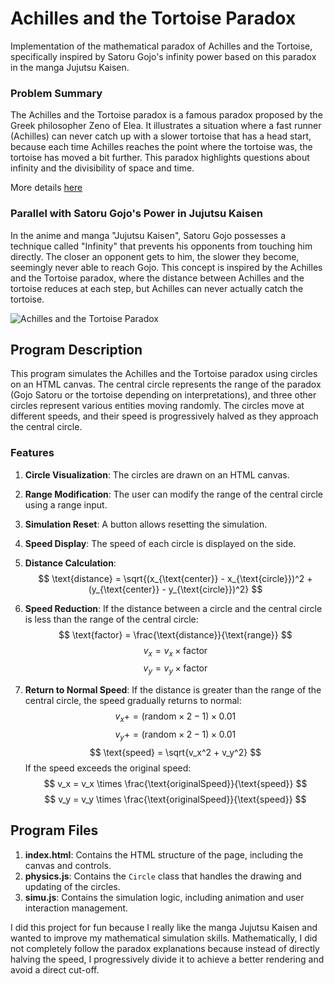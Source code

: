 
# Achilles and the Tortoise Paradox

Implementation of the mathematical paradox of Achilles and the Tortoise, specifically inspired by Satoru Gojo's infinity power based on this paradox in the manga Jujutsu Kaisen.

### Problem Summary

The Achilles and the Tortoise paradox is a famous paradox proposed by the Greek philosopher Zeno of Elea. It illustrates a situation where a fast runner (Achilles) can never catch up with a slower tortoise that has a head start, because each time Achilles reaches the point where the tortoise was, the tortoise has moved a bit further. This paradox highlights questions about infinity and the divisibility of space and time.

More details [here](https://personal.lse.ac.uk/robert49/ebooks/philsciadventures/lecture24.html)

### Parallel with Satoru Gojo's Power in Jujutsu Kaisen

In the anime and manga "Jujutsu Kaisen", Satoru Gojo possesses a technique called "Infinity" that prevents his opponents from touching him directly. The closer an opponent gets to him, the slower they become, seemingly never able to reach Gojo. This concept is inspired by the Achilles and the Tortoise paradox, where the distance between Achilles and the tortoise reduces at each step, but Achilles can never actually catch the tortoise.

![Achilles and the Tortoise Paradox](https://miro.medium.com/v2/resize:fit:1200/1*FqV2ZhTzy1tYPOK3T-lyhg.gif)

## Program Description

This program simulates the Achilles and the Tortoise paradox using circles on an HTML canvas. The central circle represents the range of the paradox (Gojo Satoru or the tortoise depending on interpretations), and three other circles represent various entities moving randomly. The circles move at different speeds, and their speed is progressively halved as they approach the central circle.

### Features

1. **Circle Visualization**: The circles are drawn on an HTML canvas.
2. **Range Modification**: The user can modify the range of the central circle using a range input.
3. **Simulation Reset**: A button allows resetting the simulation.
4. **Speed Display**: The speed of each circle is displayed on the side.

1. **Distance Calculation**:
    $$
    \text{distance} = \sqrt{(x_{\text{center}} - x_{\text{circle}})^2 + (y_{\text{center}} - y_{\text{circle}})^2}
    $$

2. **Speed Reduction**:
    If the distance between a circle and the central circle is less than the range of the central circle:
    $$
    \text{factor} = \frac{\text{distance}}{\text{range}}
    $$
    $$
    v_x = v_x \times \text{factor}
    $$
    $$
    v_y = v_y \times \text{factor}
    $$

3. **Return to Normal Speed**:
    If the distance is greater than the range of the central circle, the speed gradually returns to normal:
    $$
    v_x += (\text{random} \times 2 - 1) \times 0.01
    $$
    $$
    v_y += (\text{random} \times 2 - 1) \times 0.01
    $$
    $$
    \text{speed} = \sqrt{v_x^2 + v_y^2}
    $$
    If the speed exceeds the original speed:
    $$
    v_x = v_x \times \frac{\text{originalSpeed}}{\text{speed}}
    $$
    $$
    v_y = v_y \times \frac{\text{originalSpeed}}{\text{speed}}
    $$

## Program Files

1. **index.html**: Contains the HTML structure of the page, including the canvas and controls.
2. **physics.js**: Contains the `Circle` class that handles the drawing and updating of the circles.
3. **simu.js**: Contains the simulation logic, including animation and user interaction management.

I did this project for fun because I really like the manga Jujutsu Kaisen and wanted to improve my mathematical simulation skills. Mathematically, I did not completely follow the paradox explanations because instead of directly halving the speed, I progressively divide it to achieve a better rendering and avoid a direct cut-off.
